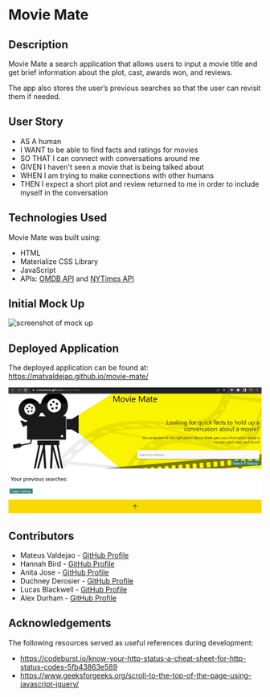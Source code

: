 # Movie Mate

## Description

Movie Mate a search application that allows users to input a movie title and get brief information about the plot, cast, awards won, and reviews.

The app also stores the user’s previous searches so that the user can revisit them if needed.

## User Story

* AS A human
* I WANT to be able to find facts and ratings for movies
* SO THAT I can connect with conversations around me
* GIVEN I haven't seen a movie that is being talked about
* WHEN I am trying to make connections with other humans
* THEN I expect a short plot and review returned to me in order to include myself in the conversation

## Technologies Used

Movie Mate was built using:
* HTML
* Materialize CSS Library
* JavaScript
* APIs: [OMDB API](https://www.omdbapi.com/) and [NYTimes API](https://developer.nytimes.com/apis)

## Initial Mock Up

![screenshot of mock up](https://user-images.githubusercontent.com/106041115/179863653-7b051d38-11c7-473b-835b-2541d528bac3.png)

## Deployed Application

The deployed application can be found at: https://matvaldejao.github.io/movie-mate/

![screenshot of deployed application](./assets/images/final-screenshot.png)

## Contributors

* Mateus Valdejao - [GitHub Profile](https://github.com/MatValdejao)
* Hannah Bird - [GitHub Profile](https://github.com/Hannahbird)
* Anita Jose - [GitHub Profile](https://github.com/anitajose1)
* Duchney Derosier - [GitHub Profile](https://github.com/d2-dro)
* Lucas Blackwell - [GitHub Profile](https://github.com/Blackwell101)
* Alex Durham - [GitHub Profile](https://github.com/Alex-Durham)

## Acknowledgements

The following resources served as useful references during development:
* https://codeburst.io/know-your-http-status-a-cheat-sheet-for-http-status-codes-5fb43863e589
* https://www.geeksforgeeks.org/scroll-to-the-top-of-the-page-using-javascript-jquery/